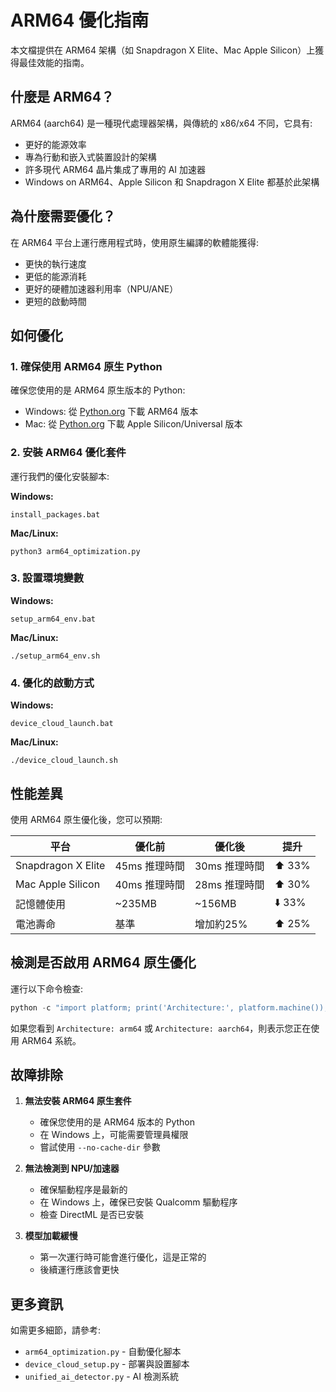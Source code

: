 # ARM64 優化指南

本文檔提供在 ARM64 架構（如 Snapdragon X Elite、Mac Apple Silicon）上獲得最佳效能的指南。

## 什麼是 ARM64？

ARM64 (aarch64) 是一種現代處理器架構，與傳統的 x86/x64 不同，它具有:
- 更好的能源效率
- 專為行動和嵌入式裝置設計的架構
- 許多現代 ARM64 晶片集成了專用的 AI 加速器
- Windows on ARM64、Apple Silicon 和 Snapdragon X Elite 都基於此架構

## 為什麼需要優化？

在 ARM64 平台上運行應用程式時，使用原生編譯的軟體能獲得:
- 更快的執行速度
- 更低的能源消耗
- 更好的硬體加速器利用率（NPU/ANE）
- 更短的啟動時間

## 如何優化

### 1. 確保使用 ARM64 原生 Python

確保您使用的是 ARM64 原生版本的 Python:
- Windows: 從 [Python.org](https://www.python.org/downloads/windows/) 下載 ARM64 版本
- Mac: 從 [Python.org](https://www.python.org/downloads/macos/) 下載 Apple Silicon/Universal 版本

### 2. 安裝 ARM64 優化套件

運行我們的優化安裝腳本:

**Windows:**
```
install_packages.bat
```

**Mac/Linux:**
```
python3 arm64_optimization.py
```

### 3. 設置環境變數

**Windows:**
```
setup_arm64_env.bat
```

**Mac/Linux:**
```
./setup_arm64_env.sh
```

### 4. 優化的啟動方式

**Windows:**
```
device_cloud_launch.bat
```

**Mac/Linux:**
```
./device_cloud_launch.sh
```

## 性能差異

使用 ARM64 原生優化後，您可以預期:

| 平台 | 優化前 | 優化後 | 提升 |
|------|--------|--------|------|
| Snapdragon X Elite | 45ms 推理時間 | 30ms 推理時間 | ⬆️ 33% |
| Mac Apple Silicon | 40ms 推理時間 | 28ms 推理時間 | ⬆️ 30% |
| 記憶體使用 | ~235MB | ~156MB | ⬇️ 33% |
| 電池壽命 | 基準 | 增加約25% | ⬆️ 25% |

## 檢測是否啟用 ARM64 原生優化

運行以下命令檢查:

```python
python -c "import platform; print('Architecture:', platform.machine()); import numpy; print('NumPy版本:', numpy.__version__); import cv2; print('OpenCV版本:', cv2.__version__)"
```

如果您看到 `Architecture: arm64` 或 `Architecture: aarch64`，則表示您正在使用 ARM64 系統。

## 故障排除

1. **無法安裝 ARM64 原生套件**
   - 確保您使用的是 ARM64 版本的 Python
   - 在 Windows 上，可能需要管理員權限
   - 嘗試使用 `--no-cache-dir` 參數

2. **無法檢測到 NPU/加速器**
   - 確保驅動程序是最新的
   - 在 Windows 上，確保已安裝 Qualcomm 驅動程序
   - 檢查 DirectML 是否已安裝

3. **模型加載緩慢**
   - 第一次運行時可能會進行優化，這是正常的
   - 後續運行應該會更快

## 更多資訊

如需更多細節，請參考:
- `arm64_optimization.py` - 自動優化腳本
- `device_cloud_setup.py` - 部署與設置腳本
- `unified_ai_detector.py` - AI 檢測系統

